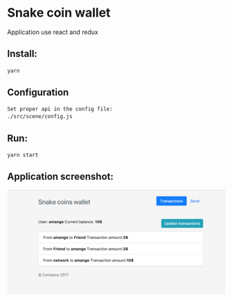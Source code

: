 # Snake coin wallet

Application use react and redux

## Install:
```bash
yarn
```

## Configuration
```bash
Set proper api in the config file:
./src/scene/config.js
```
## Run:
```bash
yarn start
```

## Application screenshot:
![Swagger api doc](https://github.com/amangion/snake-coin-wallet/blob/develop/img/dashboard.png?raw=true)